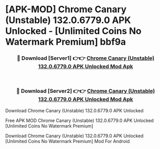# [APK-MOD] Chrome Canary (Unstable) 132.0.6779.0 APK Unlocked - [Unlimited Coins No Watermark Premium] bbf9a



<div align="center">
<h3>🔴 Download [Server1] 👉👉 <a href="https://momento.my/?title=Chrome_Canary_(Unstable)_132.0.6779.0_APK_Unlocked">Chrome Canary (Unstable) 132.0.6779.0 APK Unlocked Mod Apk</a></h3><br>

<h3>🔴 Download [Server2] 👉👉 <a href="https://momento.my/?title=Chrome_Canary_(Unstable)_132.0.6779.0_APK_Unlocked">Chrome Canary (Unstable) 132.0.6779.0 APK Unlocked Mod Apk</a></h3>
</div>



Download Chrome Canary (Unstable) 132.0.6779.0 APK Unlocked 

Free APK MOD Chrome Canary (Unstable) 132.0.6779.0 APK Unlocked [Unlimited Coins No Watermark Premium]

Download Chrome Canary (Unstable) 132.0.6779.0 APK Unlocked [Unlimited Coins No Watermark Premium] Mod For Android
